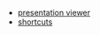 

- [presentation viewer](https://stopsopa.github.io/presentation/presentation/index.html)
- [shortcuts](https://github.com/hakimel/reveal.js/wiki/Keyboard-Shortcuts)